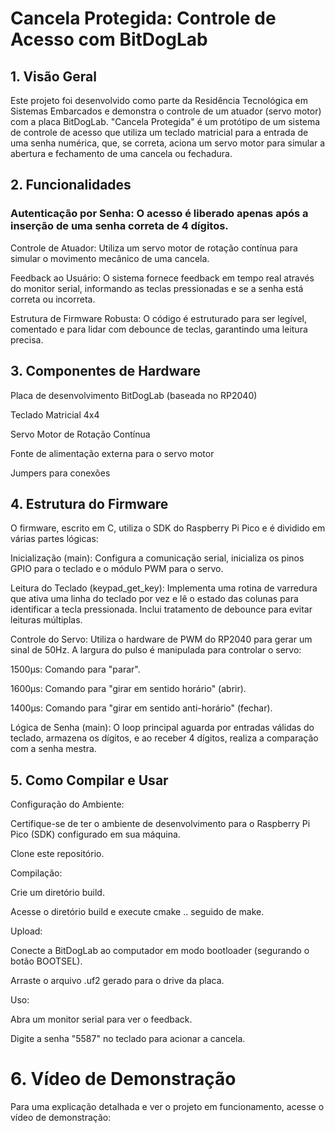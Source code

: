 # Cancela Protegida: Controle de Acesso com BitDogLab

## 1. Visão Geral

Este projeto foi desenvolvido como parte da Residência Tecnológica em Sistemas Embarcados e demonstra o controle de um atuador (servo motor) com a placa BitDogLab.  "Cancela Protegida" é um protótipo de um sistema de controle de acesso que utiliza um teclado matricial para a entrada de uma senha numérica, que, se correta, aciona um servo motor para simular a abertura e fechamento de uma cancela ou fechadura.


## 2. Funcionalidades

### Autenticação por Senha: O acesso é liberado apenas após a inserção de uma senha correta de 4 dígitos.

Controle de Atuador: Utiliza um servo motor de rotação contínua para simular o movimento mecânico de uma cancela.

Feedback ao Usuário: O sistema fornece feedback em tempo real através do monitor serial, informando as teclas pressionadas e se a senha está correta ou incorreta.

Estrutura de Firmware Robusta: O código é estruturado para ser legível, comentado e para lidar com debounce de teclas, garantindo uma leitura precisa. 

## 3. Componentes de Hardware

Placa de desenvolvimento BitDogLab (baseada no RP2040)

Teclado Matricial 4x4

Servo Motor de Rotação Contínua

Fonte de alimentação externa para o servo motor

Jumpers para conexões

## 4. Estrutura do Firmware

O firmware, escrito em C, utiliza o SDK do Raspberry Pi Pico e é dividido em várias partes lógicas:

Inicialização (main): Configura a comunicação serial, inicializa os pinos GPIO para o teclado e o módulo PWM para o servo.

Leitura do Teclado (keypad_get_key): Implementa uma rotina de varredura que ativa uma linha do teclado por vez e lê o estado das colunas para identificar a tecla pressionada. Inclui tratamento de debounce para evitar leituras múltiplas.

Controle do Servo: Utiliza o hardware de PWM do RP2040 para gerar um sinal de 50Hz. A largura do pulso é manipulada para controlar o servo:

1500µs: Comando para "parar".

1600µs: Comando para "girar em sentido horário" (abrir).

1400µs: Comando para "girar em sentido anti-horário" (fechar).

Lógica de Senha (main): O loop principal aguarda por entradas válidas do teclado, armazena os dígitos, e ao receber 4 dígitos, realiza a comparação com a senha mestra.

## 5. Como Compilar e Usar

Configuração do Ambiente:

Certifique-se de ter o ambiente de desenvolvimento para o Raspberry Pi Pico (SDK) configurado em sua máquina.

Clone este repositório.

Compilação:

Crie um diretório build.

Acesse o diretório build e execute cmake .. seguido de make.

Upload:

Conecte a BitDogLab ao computador em modo bootloader (segurando o botão BOOTSEL).

Arraste o arquivo .uf2 gerado para o drive da placa.

Uso:

Abra um monitor serial para ver o feedback.

Digite a senha "5587" no teclado para acionar a cancela.

# 6. Vídeo de Demonstração

Para uma explicação detalhada e ver o projeto em funcionamento, acesse o vídeo de demonstração:
